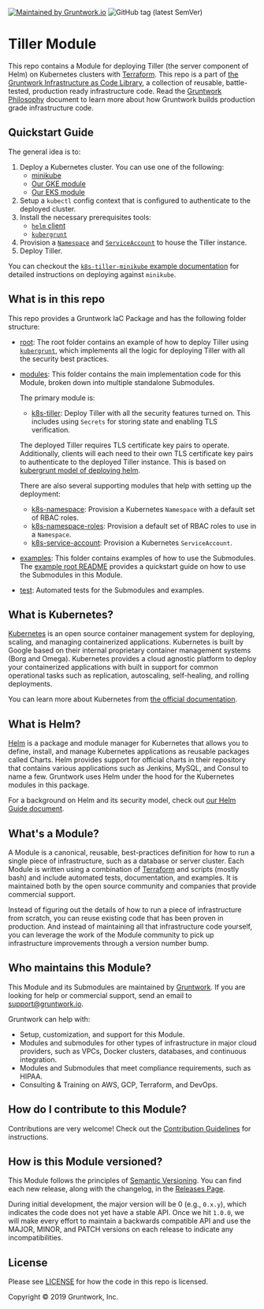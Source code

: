 [![Maintained by Gruntwork.io](https://img.shields.io/badge/maintained%20by-gruntwork.io-%235849a6.svg)](https://gruntwork.io/?ref=repo_terraform_kubernetes_helm) ![GitHub tag (latest SemVer)](https://img.shields.io/github/tag/gruntwork-io/terraform-kubernetes-helm.svg)

# Tiller Module

This repo contains a Module for deploying Tiller (the server component of Helm) on Kubernetes clusters with
[Terraform](https://www.terraform.io).  This repo is a part of [the Gruntwork Infrastructure as Code
Library](https://gruntwork.io/infrastructure-as-code-library/), a collection of reusable, battle-tested, production
ready infrastructure code. Read the [Gruntwork Philosophy](GRUNTWORK_PHILOSOPHY.md) document to learn more about how
Gruntwork builds production grade infrastructure code.


## Quickstart Guide

The general idea is to:

1. Deploy a Kubernetes cluster. You can use one of the following:
    - [minikube](https://kubernetes.io/docs/tasks/tools/install-minikube/)
    - [Our GKE module](https://github.com/gruntwork-io/terraform-google-gke/)
    - [Our EKS module](https://github.com/gruntwork-io/terraform-aws-eks/)
1. Setup a `kubectl` config context that is configured to authenticate to the deployed cluster.
1. Install the necessary prerequisites tools:
    - [`helm` client](https://docs.helm.sh/using_helm/#install-helm)
    - [`kubergrunt`](https://github.com/gruntwork-io/kubergrunt#installation)
1. Provision a [`Namespace`](https://kubernetes.io/docs/concepts/overview/working-with-objects/namespaces/) and
   [`ServiceAccount`](https://kubernetes.io/docs/tasks/configure-pod-container/configure-service-account/) to house the
   Tiller instance.
1. Deploy Tiller.

You can checkout the [`k8s-tiller-minikube` example documentation](/examples/k8s-tiller-minikube/README.md) for detailed
instructions on deploying against `minikube`.


## What is in this repo

This repo provides a Gruntwork IaC Package and has the following folder structure:

* [root](./): The root folder contains an example of how to deploy Tiller using
  [`kubergrunt`](https://github.com/gruntwork-io/kubergrunt), which implements all the logic for deploying Tiller with
  all the security best practices.
* [modules](/modules): This folder contains the main implementation code for this Module, broken down into multiple
  standalone Submodules.

  The primary module is:

    * [k8s-tiller](/modules/k8s-tiller): Deploy Tiller with all the security features turned on. This includes using
      `Secrets` for storing state and enabling TLS verification.

    The deployed Tiller requires TLS certificate key pairs to operate. Additionally, clients will each need to their
    own TLS certificate key pairs to authenticate to the deployed Tiller instance. This is based on [kubergrunt model of
    deploying helm](https://github.com/gruntwork-io/kubergrunt/blob/master/HELM_GUIDE.md).

    There are also several supporting modules that help with setting up the deployment:

    * [k8s-namespace](/modules/k8s-namespace): Provision a Kubernetes `Namespace` with a default set of RBAC roles.
    * [k8s-namespace-roles](/modules/k8s-namespace-roles): Provision a default set of RBAC roles to use in a `Namespace`.
    * [k8s-service-account](/modules/k8s-service-account): Provision a Kubernetes `ServiceAccount`.

* [examples](/examples): This folder contains examples of how to use the Submodules. The [example root
  README](/examples/README.md) provides a quickstart guide on how to use the Submodules in this Module.
* [test](/test): Automated tests for the Submodules and examples.


## What is Kubernetes?

[Kubernetes](https://kubernetes.io) is an open source container management system for deploying, scaling, and managing
containerized applications. Kubernetes is built by Google based on their internal proprietary container management
systems (Borg and Omega). Kubernetes provides a cloud agnostic platform to deploy your containerized applications with
built in support for common operational tasks such as replication, autoscaling, self-healing, and rolling deployments.

You can learn more about Kubernetes from [the official documentation](https://kubernetes.io/docs/tutorials/kubernetes-basics/).


## What is Helm?

[Helm](https://helm.sh/) is a package and module manager for Kubernetes that allows you to define, install, and manage
Kubernetes applications as reusable packages called Charts. Helm provides support for official charts in their
repository that contains various applications such as Jenkins, MySQL, and Consul to name a few. Gruntwork uses Helm
under the hood for the Kubernetes modules in this package.

For a background on Helm and its security model, check out [our Helm Guide
document](https://github.com/gruntwork-io/kubergrunt/blob/master/HELM_GUIDE.md).

<!-- TODO: ## What parts of the Production Grade Infrastructure Checklist are covered by this Module? -->


## What's a Module?

A Module is a canonical, reusable, best-practices definition for how to run a single piece of infrastructure, such
as a database or server cluster. Each Module is written using a combination of [Terraform](https://www.terraform.io/)
and scripts (mostly bash) and include automated tests, documentation, and examples. It is maintained both by the open
source community and companies that provide commercial support.

Instead of figuring out the details of how to run a piece of infrastructure from scratch, you can reuse
existing code that has been proven in production. And instead of maintaining all that infrastructure code yourself,
you can leverage the work of the Module community to pick up infrastructure improvements through
a version number bump.


## Who maintains this Module?

This Module and its Submodules are maintained by [Gruntwork](http://www.gruntwork.io/). If you are looking for help or
commercial support, send an email to
[support@gruntwork.io](mailto:support@gruntwork.io?Subject=Tiller%20Module).

Gruntwork can help with:

* Setup, customization, and support for this Module.
* Modules and submodules for other types of infrastructure in major cloud providers, such as VPCs, Docker clusters,
  databases, and continuous integration.
* Modules and Submodules that meet compliance requirements, such as HIPAA.
* Consulting & Training on AWS, GCP, Terraform, and DevOps.


## How do I contribute to this Module?

Contributions are very welcome! Check out the [Contribution Guidelines](/CONTRIBUTING.md) for instructions.


## How is this Module versioned?

This Module follows the principles of [Semantic Versioning](http://semver.org/). You can find each new release, along
with the changelog, in the [Releases Page](../../releases).

During initial development, the major version will be 0 (e.g., `0.x.y`), which indicates the code does not yet have a
stable API. Once we hit `1.0.0`, we will make every effort to maintain a backwards compatible API and use the MAJOR,
MINOR, and PATCH versions on each release to indicate any incompatibilities.


## License

Please see [LICENSE](/LICENSE) for how the code in this repo is licensed.

Copyright &copy; 2019 Gruntwork, Inc.
